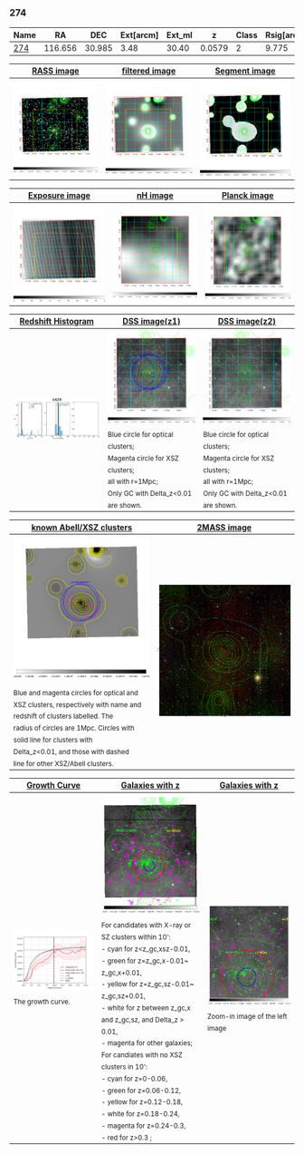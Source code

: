 <div STYLE="page-break-after: always;"></div>

### 274

|Name          |RA          |DEC      | Ext[arcm] | Ext_ml | z    | Class| Rsig[arcmin] | CRsig[c/s] | CR500[c/s] | R500[Mpc] |L500[erg/s]|F500[erg/s/cm^2]| M500[Msun]|Tx[keV]|beta|GC(XSZ,Delta_z<0.01)| GC(OPT,Delta_z<0.01)|GC|alias|
|--------------|------------|------------|---|---|-----------|--------|------|------|----|----|----|----|----|----|----|----|----|----|---|
|[274](script/274.md)     | 116.656       | 30.985       | 3.48    | 30.40   | 0.0579 | 2   | 9.775 |0.128 |0.128 |0.659 |1.717e+43 |2.141e-12 |8.618e+13 |1.989 |0.901 |MCXC, |Wen, |MCXC, |k429|

|[RASS image](../image/274/274_img.pdf)|[filtered image](../image/274/274_fil.pdf)|[Segment image](../image/274/274_seg.pdf)|
|-------------------|--------------------|-------------------|
| <img src="../image/274/274_img.png" width="300">  | <img src="../image/274/274_fil.png" width="300">   | <img src="../image/274/274_seg.png" width="300">  |

|[Exposure image](../image/274/274_mex.pdf)| [nH image](../image/274/274_nh.pdf)| [Planck image](../image/274/274_p.pdf)|
|-------------------|--------------------|-------------------|
|<img src="../image/274/274_mex.png" width="300">   | <img src="../image/274/274_nh.png" width="300">    | <img src="../image/274/274_p.png" width="300"> |

|[Redshift Histogram](../image/274/274_zg.pdf) | [DSS image(z1)](../image/274/274_dss_z1.pdf)      |  [DSS image(z2)](../image/274/274_dss_z2.pdf)    |
|-------------------|--------------------|-------------------|
|<img src="../image/274/274_zg.png" width="300"> |<img src="../image/274/274_dss_z1.png" width="300"> <sub><br>Blue circle for optical clusters; <br>Magenta circle for XSZ clusters; <br>all with r=1Mpc; <br>Only GC with Delta_z<0.01 are shown. </sub>| <img src="../image/274/274_dss_z2.png" width="300"><sub><br>Blue circle for optical clusters; <br>Magenta circle for XSZ clusters; <br>all with r=1Mpc; <br>Only GC with Delta_z<0.01 are shown. </sub> |

|[known Abell/XSZ clusters](../image/274/274_m.pdf) | [2MASS image](../image/274/274_2mass.pdf)      |
|-------------------|-------------------|
|<img src=../image/274/274_m.png width="300"> <sub><br>Blue and magenta circles for optical and <br>XSZ clusters, respectively with name and <br>redshift of clusters labelled. The <br>radius of circles are 1Mpc. Circles with <br>solid line for clusters with <br>Delta_z<0.01, and those with dashed <br>line for other XSZ/Abell clusters.        </sub>|<img src="../image/274/274_2mass.png" width="300">  |

|[Growth Curve](../image/274/274_gca_all.png) |[Galaxies with z](../image/274/274_opt_ned.pdf) |[Galaxies with z](../image/274/274_opt_ned_zoom.pdf) |
|-------------------|-------------------|-------------------|
| <img src="../image/274/274_gca_all.png" width="300"> <sub><br>The growth curve.</sub>| <img src=../image/274/274_opt_ned.png width="300"> <br><sub> For candidates with X-ray or SZ clusters within 10': <br> - cyan for z<z_gc,xsz-0.01, <br> - green for z=z_gc,x-0.01~ z_gc,x+0.01, <br> - yellow for z=z_gc,sz-0.01~ z_gc,sz+0.01, <br> - white for z between z_gc,x and z_gc,sz, and Delta_z > 0.01, <br> - magenta for other galaxies; <br>For candiates with no XSZ clusters in 10': <br> - cyan for z=0-0.06, <br> - green for z=0.06-0.12, <br> - yellow for z=0.12-0.18, <br> - white for z=0.18-0.24, <br> - magenta for z=0.24-0.3, <br> - red for z>0.3 ;  </sub>|<img src=../image/274/274_opt_ned_zoom.png width="300">  <br><sub> Zoom-in image of the left image</sub>|




